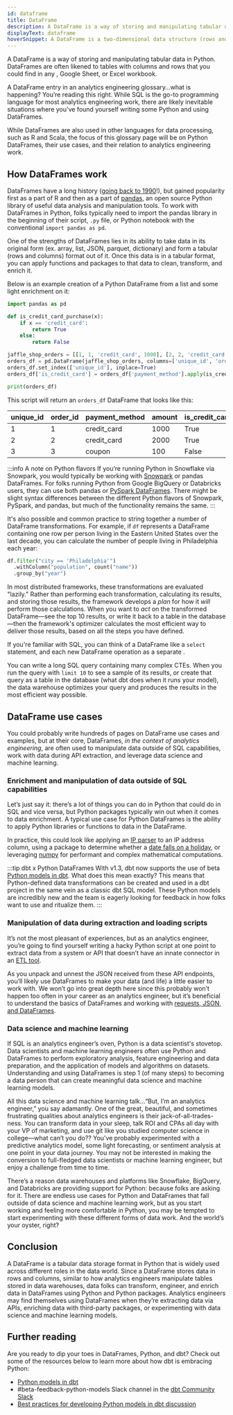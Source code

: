 ```yaml
---
id: dataframe
title: DataFrame
description: A DataFrame is a way of storing and manipulating tabular data in Python. They gained popularity first as a part of R and then as a part of pandas.
displayText: dataframe  
hoverSnippet: A DataFrame is a two-dimensional data structure (rows and columns). It's the most common way of representing and interacting with large datasets in Python.
---
```

<head>
  <title>What is a DataFrame in Python? - dbt Labs</title>
</head>

A DataFrame is a way of storing and manipulating tabular data in Python. DataFrames are often likened to tables with columns and rows that you could find in any <Term id="data-warehouse" />, Google Sheet, or Excel workbook.

A DataFrame entry in an analytics engineering glossary…what is happening? You’re reading this right. While SQL is the go-to programming language for most analytics engineering work, there are likely inevitable situations where you've found yourself writing some Python and using DataFrames.

While DataFrames are also used in other languages for data processing, such as R and Scala, the focus of this glossary page will be on Python DataFrames, their use cases, and their relation to analytics engineering work.

## How DataFrames work

DataFrames have a long history ([going back to 1990](https://towardsdatascience.com/preventing-the-death-of-the-dataframe-8bca1c0f83c8#:~:text=The%20earliest%20%E2%80%9Cdataframe%E2%80%9D%2C%20originally,Hastie%20in%201992%20%5B1%5D)!), but gained popularity first as a part of R and then as a part of [pandas](https://pandas.pydata.org/), an open source Python library of useful data analysis and manipulation tools. To work with DataFrames in Python, folks typically need to import the pandas library in the beginning of their script, `.py` file, or Python notebook with the conventional `import pandas as pd`.

One of the strengths of DataFrames lies in its ability to take data in its original form (ex. array, list, JSON, parquet, dictionary) and form a tabular (rows and columns) format out of it. Once this data is in a tabular format, you can apply functions and packages to that data to clean, transform, and enrich it.

Below is an example creation of a Python DataFrame from a list and some light enrichment on it:

```python
import pandas as pd

def is_credit_card_purchase(x):
    if x == 'credit_card':
        return True
    else:
        return False

jaffle_shop_orders = [[1, 1, 'credit_card', 1000], [2, 2, 'credit_card', 2000], [3,3, 'coupon', 100]]
orders_df = pd.DataFrame(jaffle_shop_orders, columns=['unique_id', 'order_id', 'payment_method', 'amount'])
orders_df.set_index(['unique_id'], inplace=True)
orders_df['is_credit_card'] = orders_df['payment_method'].apply(is_credit_card_purchase)

print(orders_df)
```

This script will return an `orders_df` DataFrame that looks like this:

| unique_id | order_id | payment_method | amount | is_credit_card |
|---|---|---|---|---|
| 1 | 1 | credit_card | 1000 | True
| 2 | 2 | credit_card | 2000 | True
| 3 | 3 | coupon | 100 | False

:::info A note on Python flavors
If you’re running Python in Snowflake via Snowpark, you would typically be working with [Snowpark](https://docs.snowflake.com/en/developer-guide/snowpark/python/working-with-dataframes.html) or pandas DataFrames. For folks running Python from Google BigQuery or Databricks users, they can use both pandas or [PySpark DataFrames](https://docs.databricks.com/spark/latest/dataframes-datasets/introduction-to-dataframes-python.html). There might be slight syntax differences between the different Python flavors of Snowpark, PySpark, and pandas, but much of the functionality remains the same.
:::

It's also possible and common practice to string together a number of DataFrame transformations. For example, if `df` represents a DataFrame containing one row per person living in the Eastern United States over the last decade, you can calculate the number of people living in Philadelphia each year:

```python
df.filter("city == 'Philadelphia'")
  .withColumn("population", count("name"))
  .group_by("year")
```

In most distributed frameworks, these transformations are evaluated "lazily." Rather than performing each transformation, calculating its results, and storing those results, the framework develops a *plan* for how it *will* perform those calculations. When you want to *act* on the transformed DataFrame—see the top 10 results, or write it back to a table in the database—then the framework's optimizer calculates the most efficient way to deliver those results, based on all the steps you have defined.

If you're familiar with SQL, you can think of a DataFrame like a `select` statement, and each new DataFrame operation as a separate <Term id="cte" />.

You can write a long SQL query containing many complex CTEs. When you run the query with `limit 10` to see a sample of its results, or create that query as a table in the database (what dbt does when it runs your model), the data warehouse optimizes your query and produces the results in the most efficient way possible.

## DataFrame use cases

You could probably write hundreds of pages on DataFrame use cases and examples, but at their core, DataFrames, *in the context of analytics engineering*, are often used to manipulate data outside of SQL capabilities, work with data during API extraction, and leverage data science and machine learning.

### Enrichment and manipulation of data outside of SQL capabilities

Let’s just say it: there’s a lot of things you can do in Python that could do in SQL and vice versa, but Python packages typically win out when it comes to data enrichment. A typical use case for Python DataFrames is the ability to apply Python libraries or functions to data in the DataFrame.

In practice, this could look like applying an [IP parser](https://pypi.org/project/ipparser/) to an IP address column, using a package to determine whether a [date falls on a holiday](https://docs.getdbt.com/docs/building-a-dbt-project/building-models/python-models#using-pypi-packages), or leveraging [numpy](https://numpy.org/) for performant and complex mathematical computations.

:::tip dbt x Python DataFrames
With v1.3, dbt now supports the use of beta [Python models in dbt](https://docs.getdbt.com/docs/building-a-dbt-project/building-models/python-models). What does this mean exactly? This means that Python-defined data transformations can be created and used in a dbt project in the same vein as a classic dbt SQL model. These Python models are incredibly new and the team is eagerly looking for feedback in how folks want to use and ritualize them.
:::

### Manipulation of data during extraction and loading scripts

It’s not the most pleasant of experiences, but as an analytics engineer, you’re going to find yourself writing a hacky Python script at one point to extract data from a system or API that doesn’t have an innate connector in an [ETL tool](https://docs.getdbt.com/terms/elt#elt-tools).

As you unpack and unnest the JSON received from these API endpoints, you’ll likely use DataFrames to make your data (and life) a little easier to work with. We won’t go into great depth here since this probably won’t happen too often in your career as an analytics engineer, but it’s beneficial to understand the basics of DataFrames and working with [requests, JSON, and DataFrames](https://stackoverflow.com/questions/42518864/convert-json-data-from-request-into-pandas-dataframe).

### Data science and machine learning

If SQL is an analytics engineer’s oven, Python is a data scientist's stovetop. Data scientists and machine learning engineers often use Python and DataFrames to perform exploratory analysis, feature engineering and data preparation, and the application of models and algorithms on datasets. Understanding and using DataFrames is step 1 (of many steps) to becoming a data person that can create meaningful data science and machine learning models.

All this data science and machine learning talk…“But, I’m an analytics engineer,” you say adamantly. One of the great, beautiful, and sometimes frustrating qualities about analytics engineers is their jack-of-all-trades-ness. You can transform data in your sleep, talk ROI and CPAs all day with your VP of marketing, and use git like you studied computer science in college—what can’t you do?? You’ve probably experimented with a predictive analytics model, some light forecasting, or sentiment analysis at one point in your data journey. You may not be interested in making the conversion to full-fledged data scientists or machine learning engineer, but enjoy a challenge from time to time.

There’s a reason data warehouses and platforms like Snowflake, BigQuery, and Databricks are providing support for Python: because folks are asking for it. There are endless use cases for Python and DataFrames that fall outside of data science and machine learning work, but as you start working and feeling more comfortable in Python, you may be tempted to start experimenting with these different forms of data work. And the world’s your oyster, right?

## Conclusion

A DataFrame is a tabular data storage format in Python that is widely used across different roles in the data world. Since a DataFrame stores data in rows and columns, similar to how analytics engineers manipulate tables stored in data warehouses, data folks can transform, engineer, and enrich data in DataFrames using Python and Python packages. Analytics engineers may find themselves using DataFrames when they’re extracting data via APIs, enriching data with third-party packages, or experimenting with data science and machine learning models.

## Further reading

Are you ready to dip your toes in DataFrames, Python, and dbt? Check out some of the resources below to learn more about how dbt is embracing Python:

- [Python models in dbt](https://docs.getdbt.com/docs/building-a-dbt-project/building-models/python-models)
- #beta-feedback-python-models Slack channel in the [dbt Community Slack](https://www.getdbt.com/community/join-the-community/)
- [Best practices for developing Python models in dbt discussion](https://github.com/dbt-labs/docs.getdbt.com/discussions/1811)